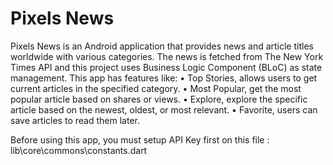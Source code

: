 # Pixels News

Pixels News is an Android application that provides news and article titles worldwide with various categories. The news is fetched from The New York Times API and this project uses Business Logic Component (BLoC) as state management. This app has features like:
•	Top Stories, allows users to get current articles in the specified category.
•	Most Popular, get the most popular article based on shares or views.
•	Explore, explore the specific article based on the newest, oldest, or most relevant.
•	Favorite, users can save articles to read them later.

Before using this app, you must setup API Key first on this file : lib\core\commons\constants.dart

